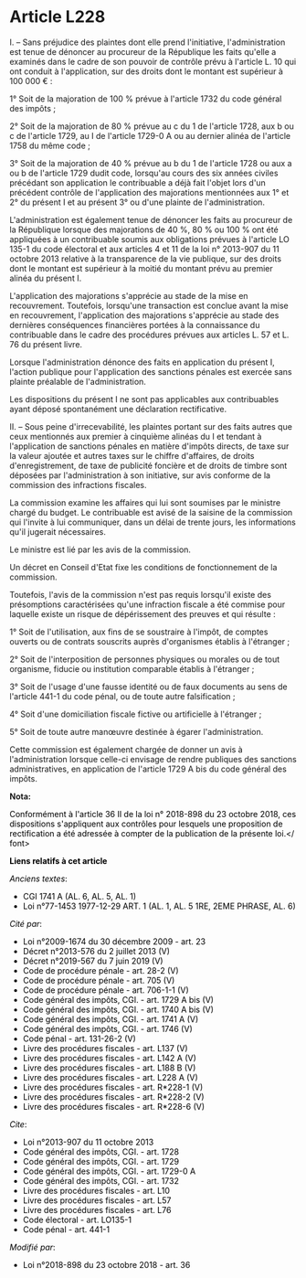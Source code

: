 # Article L228

I. – Sans préjudice des plaintes dont elle prend l'initiative, l'administration est tenue de dénoncer au procureur de la
République les faits qu'elle a examinés dans le cadre de son pouvoir de contrôle prévu à l'article L. 10 qui ont conduit à
l'application, sur des droits dont le montant est supérieur à 100 000 € : 

1° Soit de la majoration de 100 % prévue à l'article 1732 du code général des impôts ; 

2° Soit de la majoration de 80 % prévue au c du 1 de l'article 1728, aux b ou c de l'article 1729, au I de l'article 1729-0 A
ou au dernier alinéa de l'article 1758 du même code ; 

3° Soit de la majoration de 40 % prévue au b du 1 de l'article 1728 ou aux a ou b de l'article 1729 dudit code, lorsqu'au
cours des six années civiles précédant son application le contribuable a déjà fait l'objet lors d'un précédent contrôle de
l'application des majorations mentionnées aux 1° et 2° du présent I et au présent 3° ou d'une plainte de l'administration. 

L'administration est également tenue de dénoncer les faits au procureur de la République lorsque des majorations de 40 %, 80
% ou 100 % ont été appliquées à un contribuable soumis aux obligations prévues à l'article LO 135-1 du code électoral et aux
articles 4 et 11 de la loi n° 2013-907 du 11 octobre 2013 relative à la transparence de la vie publique, sur des droits dont
le montant est supérieur à la moitié du montant prévu au premier alinéa du présent I. 

L'application des majorations s'apprécie au stade de la mise en recouvrement. Toutefois, lorsqu'une transaction est conclue
avant la mise en recouvrement, l'application des majorations s'apprécie au stade des dernières conséquences financières
portées à la connaissance du contribuable dans le cadre des procédures prévues aux articles L. 57 et L. 76 du présent livre. 

Lorsque l'administration dénonce des faits en application du présent I, l'action publique pour l'application des sanctions
pénales est exercée sans plainte préalable de l'administration. 

Les dispositions du présent I ne sont pas applicables aux contribuables ayant déposé spontanément une déclaration
rectificative. 

II. – Sous peine d'irrecevabilité, les plaintes portant sur des faits autres que ceux mentionnés aux premier à cinquième
alinéas du I et tendant à l'application de sanctions pénales en matière d'impôts directs, de taxe sur la valeur ajoutée et
autres taxes sur le chiffre d'affaires, de droits d'enregistrement, de taxe de publicité foncière et de droits de timbre sont
déposées par l'administration à son initiative, sur avis conforme de la commission des infractions fiscales. 

La commission examine les affaires qui lui sont soumises par le ministre chargé du budget. Le contribuable est avisé de la
saisine de la commission qui l'invite à lui communiquer, dans un délai de trente jours, les informations qu'il jugerait
nécessaires. 

Le ministre est lié par les avis de la commission. 

Un décret en Conseil d'Etat fixe les conditions de fonctionnement de la commission. 

Toutefois, l'avis de la commission n'est pas requis lorsqu'il existe des présomptions caractérisées qu'une infraction fiscale
a été commise pour laquelle existe un risque de dépérissement des preuves et qui résulte : 

1° Soit de l'utilisation, aux fins de se soustraire à l'impôt, de comptes ouverts ou de contrats souscrits auprès
d'organismes établis à l'étranger ; 

2° Soit de l'interposition de personnes physiques ou morales ou de tout organisme, fiducie ou institution comparable établis
à l'étranger ; 

3° Soit de l'usage d'une fausse identité ou de faux documents au sens de l'article 441-1 du code pénal, ou de toute autre
falsification ; 

4° Soit d'une domiciliation fiscale fictive ou artificielle à l'étranger ; 

5° Soit de toute autre manœuvre destinée à égarer l'administration. 

Cette commission est également chargée de donner un avis à l'administration lorsque celle-ci envisage de rendre publiques des
sanctions administratives, en application de l'article 1729 A bis du code général des impôts.

**Nota:**

<font color="#000000">Conformément à l'article 36 II de la loi n° 2018-898 du 23 octobre 2018, ces dispositions s'appliquent
aux contrôles pour lesquels une proposition de rectification a été adressée à compter de la publication de la présente loi.</
font>

**Liens relatifs à cet article**

_Anciens textes_:

  - CGI 1741 A (AL. 6, AL. 5, AL. 1)
  - Loi n°77-1453 1977-12-29 ART. 1 (AL. 1, AL. 5 1RE, 2EME PHRASE, AL. 6)

_Cité par_:

  - Loi n°2009-1674 du 30 décembre 2009 - art. 23
  - Décret n°2013-576 du 2 juillet 2013 (V)
  - Décret n°2019-567 du 7 juin 2019 (V)
  - Code de procédure pénale - art. 28-2 (V)
  - Code de procédure pénale - art. 705 (V)
  - Code de procédure pénale - art. 706-1-1 (V)
  - Code général des impôts, CGI. - art. 1729 A bis (V)
  - Code général des impôts, CGI. - art. 1740 A bis (V)
  - Code général des impôts, CGI. - art. 1741 A (V)
  - Code général des impôts, CGI. - art. 1746 (V)
  - Code pénal - art. 131-26-2 (V)
  - Livre des procédures fiscales - art. L137 (V)
  - Livre des procédures fiscales - art. L142 A (V)
  - Livre des procédures fiscales - art. L188 B (V)
  - Livre des procédures fiscales - art. L228 A (V)
  - Livre des procédures fiscales - art. R*228-1 (V)
  - Livre des procédures fiscales - art. R*228-2 (V)
  - Livre des procédures fiscales - art. R*228-6 (V)

_Cite_:

  - Loi n°2013-907 du 11 octobre 2013
  - Code général des impôts, CGI. - art. 1728
  - Code général des impôts, CGI. - art. 1729
  - Code général des impôts, CGI. - art. 1729-0 A
  - Code général des impôts, CGI. - art. 1732
  - Livre des procédures fiscales - art. L10
  - Livre des procédures fiscales - art. L57
  - Livre des procédures fiscales - art. L76
  - Code électoral - art. LO135-1
  - Code pénal - art. 441-1

_Modifié par_:

  - Loi n°2018-898 du 23 octobre 2018 - art. 36

